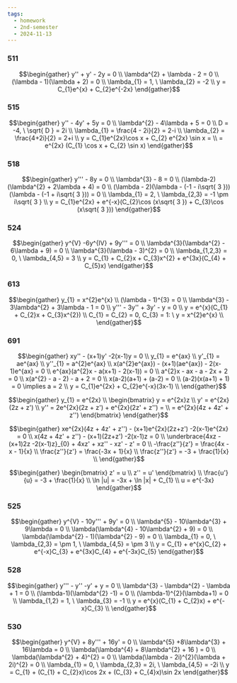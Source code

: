 ```yaml
---
tags:
  - homework
  - 2nd-semester
  - 2024-11-13
---
```


### 511

$$\begin{gather}
y'' + y' - 2y = 0 \\
\lambda^{2} + \lambda - 2 = 0 \\
(\lambda - 1)(\lambda + 2) = 0 \\
\lambda_{1} = 1, \ \lambda_{2} = -2 \\
y = C_{1}e^{x} + C_{2}e^{-2x}
\end{gather}$$

### 515

$$\begin{gather}
y'' - 4y' + 5y = 0 \\
\lambda^{2} - 4\lambda + 5 = 0 \\
D = -4, \ \sqrt{ D } = 2i \\
\lambda_{1} = \frac{4 - 2i}{2} = 2-i \\
\lambda_{2} = \frac{4+2i}{2} = 2+i \\
y = C_{1}e^{2x}\cos x + C_{2} e^{2x} \sin x = \\
= e^{2x} (C_{1} \cos x + C_{2} \sin x)
\end{gather}$$

### 518

$$\begin{gather}
y''' - 8y = 0 \\
\lambda^{3} - 8 = 0 \\
(\lambda-2)(\lambda^{2} + 2\lambda + 4) = 0 \\
(\lambda - 2)(\lambda - (-1 - i\sqrt{ 3 }))(\lambda - (-1 + i\sqrt{ 3 })) = 0 \\
\lambda_{1} = 2, \ \lambda_{2,3} = -1 \pm i\sqrt{ 3 } \\
y = C_{1}e^{2x} + e^{-x}(C_{2}\cos (x\sqrt{ 3 }) + C_{3}\cos (x\sqrt{ 3 }))
\end{gather}$$

### 524

$$\begin{gather}
y^{V} -6y^{IV} + 9y''' = 0 \\
\lambda^{3}(\lambda^{2} - 6\lambda + 9) = 0 \\
\lambda^{3}(\lambda - 3)^{2} = 0 \\
\lambda_{1,2,3} = 0, \ \lambda_{4,5} = 3 \\
y = C_{1} + C_{2}x + C_{3}x^{2} + e^{3x}(C_{4} + C_{5}x)
\end{gather}$$

### 613

$$\begin{gather}
y_{1} = x^{2}e^{x} \\
(\lambda - 1)^{3} = 0 \\
\lambda^{3} - 3\lambda^{2} + 3\lambda - 1 = 0 \\
y''' - 3y'' + 3y' - y = 0 \\
y = e^{x}(C_{1} + C_{2}x + C_{3}x^{2}) \\
C_{1} = C_{2} = 0, C_{3} = 1: \ y = x^{2}e^{x} \\
\end{gather}$$

### 691

$$\begin{gather}
xy'' - (x+1)y' -2(x-1)y = 0 \\
y_{1} = e^{ax} \\
y'_{1} = ae^{ax} \\
y''_{1} = a^{2}e^{ax} \\
x(a^{2}e^{ax}) - (x+1)(ae^{ax}) - 2(x-1)e^{ax} = 0 \\
e^{ax}(a^{2}x - a(x+1) - 2(x-1)) = 0 \\
a^{2}x - ax - a - 2x + 2 = 0 \\
x(a^{2} - a - 2) - a + 2 = 0 \\
x(a-2)(a+1) + (a-2) = 0 \\
(a-2)(x(a+1) + 1) = 0 \implies a = 2 \\
y = C_{1}e^{2x} + C_{2}e^{-x}(3x-1) \\
\end{gather}$$

$$\begin{gather}
y_{1} = e^{2x} \\
\begin{bmatrix}
y = e^{2x}z \\
y' = e^{2x}(2z + z') \\
y'' = 2e^{2x}(2z + z') + e^{2x}(2z' + z'') =  \\
= e^{2x}(4z + 4z' + z'') 
\end{bmatrix}
\end{gather}$$

$$\begin{gather}
xe^{2x}(4z + 4z' + z'') - (x+1)e^{2x}(2z+z') -2(x-1)e^{2x} = 0 \\
x(4z + 4z' + z'') - (x+1)(2z+z') -2(x-1)z = 0 \\
\underbrace{4xz - (x+1)2z -2(x-1)z}_{0} + 4xz' + xz'' - xz' - z' = 0 \\
-\frac{z''}{z'} = \frac{4x - x - 1}{x} \\
\frac{z''}{z'} = \frac{-3x + 1}{x} \\
\frac{z''}{z'} = -3 + \frac{1}{x} \\
\end{gather}$$

$$\begin{gather}
\begin{bmatrix}
z' = u \\
z'' = u'
\end{bmatrix} \\
\frac{u'}{u} = -3 + \frac{1}{x} \\
\ln |u| = -3x + \ln |x| + C_{1} \\
u = e^{-3x} 
\end{gather}$$

### 525

$$\begin{gather}
y^{V} - 10y''' + 9y' = 0 \\
\lambda^{5} - 10\lambda^{3} + 9\lambda = 0 \\
\lambda(\lambda^{4} - 10\lambda^{2} + 9) = 0 \\
\lambda(\lambda^{2} - 1)(\lambda^{2} - 9) = 0 \\
\lambda_{1} = 0, \ \lambda_{2,3} = \pm 1, \ \lambda_{4,5} = \pm 3 \\
y = C_{1} + e^{x}C_{2} + e^{-x}C_{3} + e^{3x}C_{4} + e^{-3x}C_{5}
\end{gather}$$

### 528

$$\begin{gather}
y''' - y'' -y' + y = 0 \\ 
\lambda^{3} - \lambda^{2} - \lambda + 1 = 0 \\
(\lambda-1)(\lambda^{2} -1) = 0 \\
(\lambda-1)^{2}(\lambda+1) = 0 \\
\lambda_{1,2} = 1, \ \lambda_{3} = -1 \\
y = e^{x}(C_{1} + C_{2}x) + e^{-x}C_{3} \\
\end{gather}$$

### 530

$$\begin{gather}
y^{V} + 8y''' + 16y' = 0 \\
\lambda^{5} +8\lambda^{3} + 16\lambda = 0 \\
\lambda(\lambda^{4} + 8\lambda^{2} + 16 ) = 0 \\
\lambda(\lambda^{2} + 4)^{2} = 0 \\
\lambda(\lambda - 2i)^{2}(\lambda + 2i)^{2} = 0 \\
\lambda_{1} = 0, \ \lambda_{2,3} = 2i, \ \lambda_{4,5} = -2i \\
y = C_{1} + (C_{1} + C_{2}x)\cos 2x + (C_{3} + C_{4}x)\sin 2x
\end{gather}$$